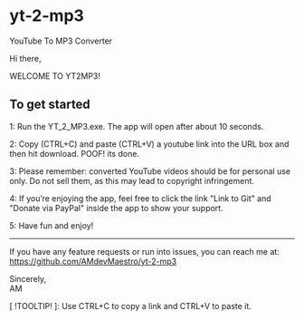 # yt-2-mp3
YouTube To MP3 Converter

Hi there,

WELCOME TO YT2MP3!

To get started
---
1:
Run the YT_2_MP3.exe. The app will open after about 10 seconds.

2:
Copy (CTRL+C) and paste (CTRL+V) a youtube link into the URL box and then hit download. POOF! its done.

3:
Please remember: converted YouTube videos should be for personal use only. 
Do not sell them, as this may lead to copyright infringement.

4:
If you’re enjoying the app, feel free to click the link
"Link to Git" and "Donate via PayPal" inside the app to show your support.

5:
Have fun and enjoy!

---

If you have any feature requests or run into issues, you can reach me at:
https://github.com/AMdevMaestro/yt-2-mp3

Sincerely,  
AM 

[ !TOOLTIP! ]: Use CTRL+C to copy a link and CTRL+V to paste it.
